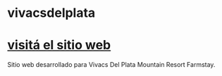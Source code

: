 # vivacsdelplata
# [visitá el sitio web](https://vivacsdelplata.com/)
Sitio web desarrollado para Vivacs Del Plata Mountain Resort Farmstay.
